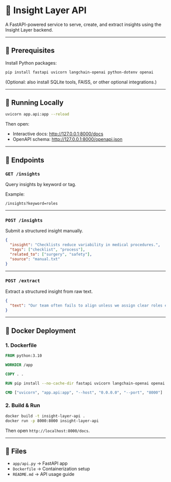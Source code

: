 # 🧠 Insight Layer API

A FastAPI-powered service to serve, create, and extract insights using the Insight Layer backend.

---

## 🔧 Prerequisites

Install Python packages:

```bash
pip install fastapi uvicorn langchain-openai python-dotenv openai
```

(Optional: also install SQLite tools, FAISS, or other optional integrations.)

---

## 🚀 Running Locally

```bash
uvicorn app.api:app --reload
```

Then open:
- Interactive docs: http://127.0.0.1:8000/docs
- OpenAPI schema: http://127.0.0.1:8000/openapi.json

---

## 🔌 Endpoints

### `GET /insights`
Query insights by keyword or tag.

Example:
```
/insights?keyword=roles
```

---

### `POST /insights`
Submit a structured insight manually.

```json
{
  "insight": "Checklists reduce variability in medical procedures.",
  "tags": ["checklist", "process"],
  "related_to": ["surgery", "safety"],
  "source": "manual.txt"
}
```

---

### `POST /extract`
Extract a structured insight from raw text.

```json
{
  "text": "Our team often fails to align unless we assign clear roles early."
}
```

---

## 🐳 Docker Deployment

### 1. Dockerfile

```dockerfile
FROM python:3.10

WORKDIR /app

COPY . .

RUN pip install --no-cache-dir fastapi uvicorn langchain-openai openai python-dotenv

CMD ["uvicorn", "app.api:app", "--host", "0.0.0.0", "--port", "8000"]
```

### 2. Build & Run

```bash
docker build -t insight-layer-api .
docker run -p 8000:8000 insight-layer-api
```

Then open `http://localhost:8000/docs`.

---

## 📁 Files

- `app/api.py` → FastAPI app
- `Dockerfile` → Containerization setup
- `README.md` → API usage guide